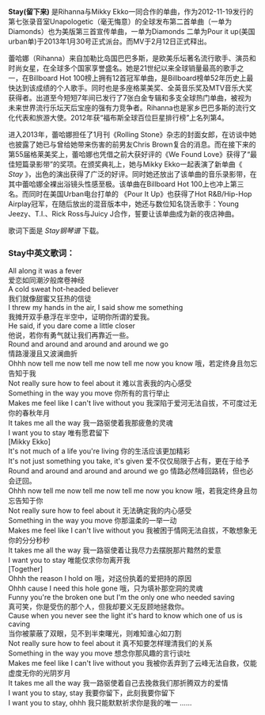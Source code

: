 

**Stay(留下来)** 是Rihanna与Mikky
Ekko一同合作的单曲，作为2012-11-19发行的第七张录音室Unapologetic（毫无悔意）的全球发布第二首单曲（一单为Diamonds）也为美版第三首宣传单曲，一单为Diamonds
二单为Pour it up(美国urban单)于2013年1月30号正式派台。而MV于2月12日正式释出。

蕾哈娜（Rihanna）来自加勒比岛国巴巴多斯，是欧美乐坛著名流行歌手、演员和时尚女星，在全球多个国家享誉盛名。她是21世纪以来全球销量最高的歌手之一，在Billboard
Hot
100榜上拥有12首冠军单曲，是Billboard榜单52年历史上最快达到该成绩的个人歌手。同时也是多座格莱美奖、全英音乐奖及MTV音乐大奖获得者。出道至今短短7年间已发行了7张白金专辑和多支全球热门单曲，被视为未来世界流行乐坛天后宝座的强有力竞争者。Rihanna也是家乡巴巴多斯的流行文化代表和旅游大使。2012年获“福布斯全球百位巨星排行榜”上名列第4。

进入2013年，蕾哈娜担任了1月刊《Rolling Stone》杂志的封面女郎，在访谈中她也披露了她已与曾给她带来伤害的前男友Chris
Brown复合的消息。而在接下来的第55届格莱美奖上，蕾哈娜也凭借之前大获好评的《We Found
Love》获得了“最佳短篇录影带”的奖项。在颁奖典礼上，她与Mikky Ekko一起表演了新单曲《 _Stay_
》，出色的演出获得了广泛的好评。同时她还放出了该单曲的音乐录影带，在其中蕾哈娜全裸出浴镜头性感至极。该单曲在Billboard Hot
100上也冲上第三名。而同时在美国Urban电台打单的 《Pour It Up》也获得了Hot R&B/Hip-Hop
Airplay冠军，在随后放出的混音版本中，她还与数位知名饶舌歌手：Young Jeezy、T.I.、Rick Ross与Juicy
J合作，誓要让该单曲成为新的夜店神曲。

歌词下面是 _Stay钢琴谱_ 下载。

### Stay中英文歌词：

All along it was a fever  
爱恋如同潮汐般席卷神经  
A cold sweat hot-headed believer  
我们就像甜蜜又狂热的信徒  
I threw my hands in the air, I said show me something  
我摊开双手悬浮在半空中，证明你所谓的爱我。  
He said, if you dare come a little closer  
他说，若你有勇气就让我们再靠近一些。  
Round and around and around and around we go  
情路漫漫且又波澜曲折  
Ohhh now tell me now tell me now tell me now you know 哦，若定终身且勿忘告知于我  
Not really sure how to feel about it 难以言表我的内心感受  
Something in the way you move 你所有的言行举止  
Makes me feel like I can't live without you 我深陷于爱河无法自拔，不可度过无你的春秋年月  
It takes me all the way 我一路驱使着我那疲惫的灵魂  
I want you to stay 唯有愿君留下  
[Mikky Ekko]  
It's not much of a life you're living 你的生活应该更加精彩  
It's not just something you take, it's given 爱不仅仅局限于占有，更在于给予  
Round and around and around and around we go 情路必然峰回路转，但也必会迂回。  
Ohhh now tell me now tell me now tell me now you know 哦，若我定终身且勿忘告知于你  
Not really sure how to feel about it 无法确定我的内心感受  
Something in the way you move 你那温柔的一举一动  
Makes me feel like I can't live without you 我被困于情网无法自拔，不敢想象无你的分分秒秒  
It takes me all the way 我一路驱使着让我尽力去摆脱那片黯然的爱意  
I want you to stay 唯能仅求你勿离开我  
[Together]  
Ohhh the reason I hold on 哦，对这份执着的爱把持的原因  
Ohhh cause I need this hole gone 哦，只为填补那空洞的灵魂  
Funny you're the broken one but I'm the only one who needed saving  
真可笑，你是受伤的那个人，但我却要义无反顾地拯救你。  
Cause when you never see the light it's hard to know which one of us is caving  
当你被蒙蔽了双眼，见不到半束曙光，则难知谁心如刀割  
Not really sure how to feel about it 真不知要怎样理清我们的关系  
Something in the way you move 想念你那风趣的言行谈吐  
Makes me feel like I can't live without you 我被你丢弃到了云峰无法自救，仅能虚度无你的光阴岁月  
It takes me all the way 我一路驱使着自己去挽救我们那折腾双方的爱情  
I want you to stay, stay 我要你留下，此刻我要你留下  
I want you to stay, ohhh 我只能默默祈求你是我的唯一 ……

